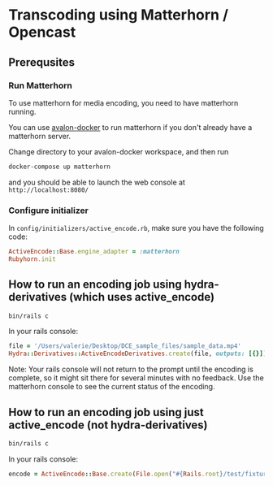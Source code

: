 # Transcoding using Matterhorn / Opencast

## Prerequsites

### Run Matterhorn

To use matterhorn for media encoding, you need to have matterhorn running.

You can use [avalon-docker](https://github.com/avalonmediasystem/avalon-docker) to run matterhorn if you don't already have a matterhorn server.

Change directory to your avalon-docker workspace, and then run

```bash
docker-compose up matterhorn
```

and you should be able to launch the web console at `http://localhost:8080/`

### Configure initializer

In `config/initializers/active_encode.rb`, make sure you have the following code:

```ruby
ActiveEncode::Base.engine_adapter = :matterhorn
Rubyhorn.init
```

## How to run an encoding job using hydra-derivatives (which uses active\_encode)

```bash
bin/rails c
```

In your rails console:

```ruby
file = '/Users/valerie/Desktop/DCE_sample_files/sample_data.mp4'
Hydra::Derivatives::ActiveEncodeDerivatives.create(file, outputs: [{}])
```

Note: Your rails console will not return to the prompt until the encoding is complete, so it might sit there for several minutes with no feedback.  Use the matterhorn console to see the current status of the encoding.

## How to run an encoding job using just active\_encode (not hydra-derivatives)

```bash
bin/rails c
```

In your rails console:

```ruby
encode = ActiveEncode::Base.create(File.open("#{Rails.root}/test/fixtures/sample.mp4"))
```
